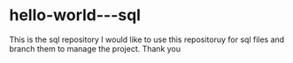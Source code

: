 # hello-world---sql
This is the sql repository
I would like to use this repositoruy for sql files and branch them to manage the project.
Thank you
